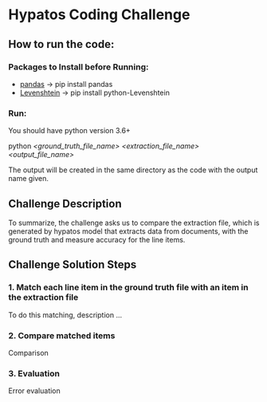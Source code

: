 # Hypatos Coding Challenge

## How to run the code:

### Packages to Install before Running:

- [pandas](https://pandas.pydata.org) -> pip install pandas
- [Levenshtein](https://pypi.org/project/python-Levenshtein/) -> pip install python-Levenshtein

### Run:

You should have python version 3.6+

python *\<ground_truth_file_name\>* *\<extraction_file_name\>* *\<output_file_name\>*

The output will be created in the same directory as the code with the output name given. 


## Challenge Description

To summarize, the challenge asks us to compare the extraction file, which is generated by hypatos model that extracts data from documents,
with the ground truth and measure accuracy for the line items.

## Challenge Solution Steps

### 1. Match each line item in the ground truth file with an item in the extraction file 

To do this matching, description ...

### 2. Compare matched items 

Comparison

### 3. Evaluation

Error evaluation